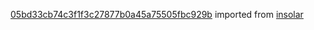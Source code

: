 [05bd33cb74c3f1f3c27877b0a45a75505fbc929b](https://github.com/insolar/insolar/commit/05bd33cb74c3f1f3c27877b0a45a75505fbc929b) imported from [insolar](https://github.com/insolar/insolar)
